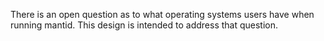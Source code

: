 There is an open question as to what operating systems users have when running mantid. This design is intended to address that question.
